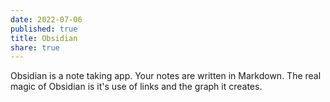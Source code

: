 ```yaml
---
date: 2022-07-06
published: true
title: Obsidian
share: true
---
```


Obsidian is a note taking app. Your notes are written in Markdown. The real magic of Obsidian is it's use of links and the graph it creates.
